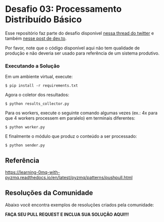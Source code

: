 # Desafio 03: Processamento Distribuído Básico

Esse repositório faz parte do desafio disponível [nessa thread do twitter](https://twitter.com/zanfranceschi/status/1550228591652519936) e também [nesse post de dev.to](https://dev.to/zanfranceschi/desafio-frontend-conectar-a-uma-api-para-sse-9ok).

Por favor, note que o código disponível aqui não tem qualidade de produção e não deveria ser usado para referência de um sistema produtivo.

### Executando a Solução
Em um ambiente virtual, execute:
~~~
$ pip install -r requirements.txt
~~~


Agora o coletor dos resultados:
~~~
$ python results_collector.py
~~~

Para os workers, execute o seguinte comando algumas vezes (ex.: 4x para que 4 workers processem em paralelo) em terminais diferentes:
~~~
$ python worker.py
~~~

E finalmente o módulo que produz o conteúdo a ser processado:
~~~
$ python sender.py
~~~

## Referência

https://learning-0mq-with-pyzmq.readthedocs.io/en/latest/pyzmq/patterns/pushpull.html


## Resoluções da Comunidade

Abaixo você encontra exemplos de resoluções criados pela comunidade:

**FAÇA SEU PULL REQUEST E INCLUA SUA SOLUÇÃO AQUI!!!**
